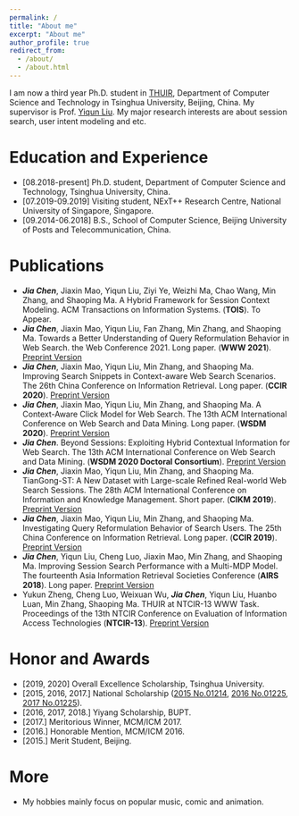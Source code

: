 ```yaml
---
permalink: /
title: "About me"
excerpt: "About me"
author_profile: true
redirect_from: 
  - /about/
  - /about.html
---
```


I am now a third year Ph.D. student in [THUIR](http://www.thuir.cn/), Department of Computer Science and Technology in Tsinghua University, Beijing, China. My supervisor is Prof. [Yiqun Liu](http://www.thuir.cn/group/~YQLiu/). My major research interests are about session search, user intent modeling and etc.

Education and Experience
======
* [08.2018-present] Ph.D. student, Department of Computer Science and Technology, Tsinghua University, China.
* [07.2019-09.2019] Visiting student, NExT++ Research Centre, National University of Singapore, Singapore.
* [09.2014-06.2018] B.S., School of Computer Science, Beijing University of Posts and Telecommunication, China.

Publications
======
* ***Jia Chen***, Jiaxin Mao, Yiqun Liu, Ziyi Ye, Weizhi Ma, Chao Wang, Min Zhang, and Shaoping Ma. A Hybrid Framework for Session Context Modeling. ACM Transactions on Information Systems. (**TOIS**). To Appear.
* ***Jia Chen***, Jiaxin Mao, Yiqun Liu, Fan Zhang, Min Zhang, and Shaoping Ma. Towards a Better Understanding of Query Reformulation Behavior in Web Search. the Web Conference 2021. Long paper. (**WWW 2021**). [Preprint Version](https://xuanyuan14.github.io/files/WWW21chen.pdf)
* ***Jia Chen***, Jiaxin Mao, Yiqun Liu, Min Zhang, and Shaoping Ma. Improving Search Snippets in Context-aware Web Search Scenarios. The 26th China Conference on Information Retrieval. Long paper. (**CCIR 2020**). [Preprint Version](https://xuanyuan14.github.io/files/CCIR20chen.pdf)
* ***Jia Chen***, Jiaxin Mao, Yiqun Liu, Min Zhang, and Shaoping Ma. A Context-Aware Click Model for Web Search. The 13th ACM International Conference on Web Search and Data Mining. Long paper. (**WSDM 2020**). [Preprint Version](https://xuanyuan14.github.io/files/WSDM20chen.pdf)
* ***Jia Chen***. Beyond Sessions: Exploiting Hybrid Contextual Information for Web Search. The 13th ACM International Conference on Web Search and Data Mining. (**WSDM 2020 Doctoral Consortium**). [Preprint Version](https://xuanyuan14.github.io/files/WSDM20DCchen.pdf)
* ***Jia Chen***, Jiaxin Mao, Yiqun Liu, Min Zhang, and Shaoping Ma. TianGong-ST: A New Dataset with Large-scale Refined Real-world Web Search Sessions. The 28th ACM International Conference on Information and Knowledge Management. Short paper. (**CIKM 2019**). [Preprint Version](https://xuanyuan14.github.io/files/CIKM19chen.pdf)
* ***Jia Chen***, Jiaxin Mao, Yiqun Liu, Min Zhang, and Shaoping Ma. Investigating Query Reformulation Behavior of Search Users. The 25th China Conference on Information Retrieval. Long paper. (**CCIR 2019**). [Preprint Version](https://xuanyuan14.github.io/files/CCIR19chen.pdf)
* ***Jia Chen***, Yiqun Liu, Cheng Luo, Jiaxin Mao, Min Zhang, and Shaoping Ma. Improving Session Search Performance with a Multi-MDP Model. The fourteenth Asia Information Retrieval Societies Conference (**AIRS 2018**). Long paper. [Preprint Version](https://xuanyuan14.github.io/files/JiaChen-AIRS2018.pdf)
* Yukun Zheng, Cheng Luo, Weixuan Wu, ***Jia Chen***, Yiqun Liu, Huanbo Luan, Min Zhang, Shaoping Ma. THUIR at NTCIR-13 WWW Task. Proceedings of the 13th NTCIR Conference on Evaluation of Information Access Technologies (**NTCIR-13**). [Preprint Version](https://xuanyuan14.github.io/files/NTCIR-13_paper_28.pdf)

Honor and Awards
======
* [2019, 2020] Overall Excellence Scholarship, Tsinghua University.
* [2015, 2016, 2017.] National Scholarship ([2015 No.01214](http://www.moe.gov.cn/srcsite/A05/s7505/201601/t20160120_228481.html), [2016 No.01225](http://www.moe.gov.cn/srcsite/A05/s7505/201612/t20161230_293528.html), [2017 No.01225](http://www.moe.gov.cn/srcsite/A05/s7505/201711/t20171108_318697.html)).
* [2016, 2017, 2018.] Yiyang Scholarship, BUPT.
* [2017.] Meritorious Winner, MCM/ICM 2017.
* [2016.] Honorable Mention, MCM/ICM 2016.
* [2015.] Merit Student, Beijing.

More
======
* My hobbies mainly focus on popular music, comic and animation.


<script type='text/javascript' id='clustrmaps' src='//cdn.clustrmaps.com/map_v2.js?cl=ffffff&w=500&t=tt&d=bju4B0QMEhcfQpVMAV_s8aJSfw7oX9YpdHi3zjXMeOs&co=4d81e6&cmo=ff902a&cmn=f55252'></script>
